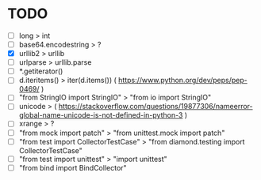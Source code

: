 # TODO

- [ ] long > int
- [ ] base64.encodestring > ?
- [x] urllib2 > urllib
- [ ] urlparse > urllib.parse
- [ ] *.getiterator()
- [ ] d.iteritems() > iter(d.items()) ( https://www.python.org/dev/peps/pep-0469/ )
- [ ] "from StringIO import StringIO" > "from io import StringIO"
- [ ] unicode > ( https://stackoverflow.com/questions/19877306/nameerror-global-name-unicode-is-not-defined-in-python-3 )
- [ ] xrange > ?
- [ ] "from mock import patch" > "from unittest.mock import patch"
- [ ] "from test import CollectorTestCase" > "from diamond.testing import CollectorTestCase"
- [ ] "from test import unittest" > "import unittest"
- [ ] "from bind import BindCollector"
